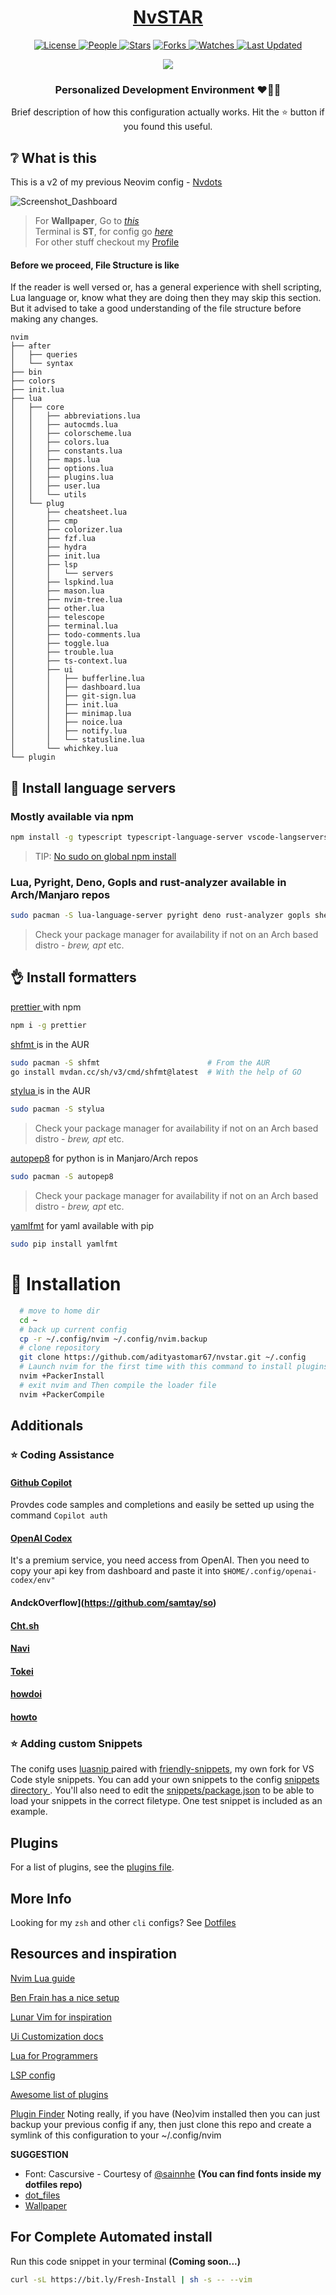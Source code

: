 <div align = "center">

  <h1><a href="https://github.com/adityastomar67/nvstar">NvSTAR</a></h1>

  <a href="https://github.com/adityastomar67/nvstar/blob/main/LICENSE.md">
  <img alt="License" src="https://img.shields.io/github/license/adityastomar67/nvstar?style=flat&color=eee&label="> </a>

  <a href="https://github.com/adityastomar67/nvstar/graphs/contributors">
  <img alt="People" src="https://img.shields.io/github/contributors/adityastomar67/nvstar?style=flat&color=ffaaf2&label=People"> </a>

  <a href="https://github.com/adityastomar67/nvstar/stargazers">
  <img alt="Stars" src="https://img.shields.io/github/stars/adityastomar67/nvstar?style=flat&color=98c379&label=Stars"></a>

  <a href="https://github.com/adityastomar67/nvstar/network/members">
  <img alt="Forks" src="https://img.shields.io/github/forks/adityastomar67/nvstar?style=flat&color=66a8e0&label=Forks"> </a>

  <a href="https://github.com/adityastomar67/nvstar/watchers">
  <img alt="Watches" src="https://img.shields.io/github/watchers/adityastomar67/nvstar?style=flat&color=f5d08b&label=Watches"> </a>

  <a href="https://github.com/adityastomar67/nvstar/pulse">
  <img alt="Last Updated" src="https://img.shields.io/github/last-commit/adityastomar67/nvstar?style=flat&color=e06c75&label="> </a>

  [![](https://img.shields.io/badge/Neovim-0.8+-blueviolet.svg?style=for-the-badge&logo=Neovim&color=302D41&logoColor=green)](https://github.com/neovim/neovim)

  <h3>Personalized Development Environment ❤️👨‍💻</h3>
  Brief description of how this configuration actually works. Hit the ⭐ button if you found this useful.

</div>

## ❔ What is this
This is a v2 of my previous Neovim config - [Nvdots](https://github.com/adityastomar67/nvdots)

![Screenshot_Dashboard](https://user-images.githubusercontent.com/33474611/200270455-d1fc848e-3109-49f1-902a-a7909fb00661.png)
> For **Wallpaper**, Go to _[this](https://github.com/adityastomar67/Wallpapers)_ <br>Terminal is **ST**, for config go _[here](https://github.com/adityastomar67/.dotfiles/tree/master/.config/st)_ <br> For other stuff checkout my [Profile](https://github.com/adityastomar67)


#### Before we proceed, File Structure is like

If the reader is well versed or, has a general experience with shell scripting, Lua language or, know what they are doing then they may skip this section. But it advised to take a good understanding of the file structure before making any changes.

```
nvim
├── after
│   ├── queries
│   └── syntax
├── bin
├── colors
├── init.lua
├── lua
│   ├── core
│   │   ├── abbreviations.lua
│   │   ├── autocmds.lua
│   │   ├── colorscheme.lua
│   │   ├── colors.lua
│   │   ├── constants.lua
│   │   ├── maps.lua
│   │   ├── options.lua
│   │   ├── plugins.lua
│   │   ├── user.lua
│   │   └── utils
│   └── plug
│       ├── cheatsheet.lua
│       ├── cmp
│       ├── colorizer.lua
│       ├── fzf.lua
│       ├── hydra
│       ├── init.lua
│       ├── lsp
│       │   └── servers
│       ├── lspkind.lua
│       ├── mason.lua
│       ├── nvim-tree.lua
│       ├── other.lua
│       ├── telescope
│       ├── terminal.lua
│       ├── todo-comments.lua
│       ├── toggle.lua
│       ├── trouble.lua
│       ├── ts-context.lua
│       ├── ui
│       │   ├── bufferline.lua
│       │   ├── dashboard.lua
│       │   ├── git-sign.lua
│       │   ├── init.lua
│       │   ├── minimap.lua
│       │   ├── noice.lua
│       │   ├── notify.lua
│       │   └── statusline.lua
│       └── whichkey.lua
└── plugin
```

## 🚀 Install language servers

### Mostly available via npm
```bash
npm install -g typescript typescript-language-server vscode-langservers-extracted vls @tailwindcss/language-server yaml-language-server @prisma/language-server emmet-ls neovim graphql-language-service-cli graphql-language-service-server @astrojs/language-server bash-language-server
```

> TIP: [No sudo on global npm install](https://github.com/sindresorhus/guides/blob/main/npm-global-without-sudo.md)

### Lua, Pyright, Deno, Gopls and rust-analyzer available in Arch/Manjaro repos
```bash
sudo pacman -S lua-language-server pyright deno rust-analyzer gopls shellcheck
```

> Check your package manager for availability if not on an Arch based distro -
_brew, apt_ etc.

## 👌 Install formatters

[ prettier ](https://prettier.io/) with npm

```bash
npm i -g prettier
```

[ shfmt ](https://github.com/mvdan/sh) is in the AUR

```bash
sudo pacman -S shfmt                        # From the AUR
go install mvdan.cc/sh/v3/cmd/shfmt@latest  # With the help of GO
```

[ stylua ](https://github.com/JohnnyMorganz/StyLua) is in the AUR

```bash
sudo pacman -S stylua
```

> Check your package manager for availability if not on an Arch based distro -
_brew, apt_ etc.

[autopep8](https://pypi.org/project/autopep8/) for python is in Manjaro/Arch
repos

```bash
sudo pacman -S autopep8
```

> Check your package manager for availability if not on an Arch based distro -
_brew, apt_ etc.

[yamlfmt](https://pypi.org/project/yamlfmt/) for yaml available with pip

```bash
sudo pip install yamlfmt
```

# 🧨 Installation

```bash
  # move to home dir
  cd ~
  # back up current config
  cp -r ~/.config/nvim ~/.config/nvim.backup
  # clone repository
  git clone https://github.com/adityastomar67/nvstar.git ~/.config
  # Launch nvim for the first time with this command to install plugins
  nvim +PackerInstall
  # exit nvim and Then compile the loader file
  nvim +PackerCompile
```

## Additionals
### ⭐ Coding Assistance
#### [Github Copilot](https://github.com/features/copilot)
Provdes code samples and completions and easily be setted up using the command `Copilot auth`

#### [OpenAI Codex](https://openai.com/blog/openai-codex/)
It's a premium service, you need access from OpenAI. Then you need to copy your api key from dashboard and paste it into `$HOME/.config/openai-codex/env"`

#### AndckOverflow](https://github.com/samtay/so)
#### [Cht.sh](https://cht.sh/)
#### [Navi](https://github.com/denisidoro/navi)
#### [Tokei](https://github.com/XAMPPRocky/tokei)
#### [howdoi](https://github.com/gleitz/howdoi)
#### [howto]()

### ⭐ Adding custom Snippets

The conifg uses [ luasnip ](https://github.com/saadparwaiz1/cmp_luasnip) paired
with [friendly-snippets](https://github.com/adityastomar67/friendly-snippets), my own fork for VS Code style snippets.
You can add your own snippets to the config [ snippets directory ](./snippets).
You'll also need to edit the [snippets/package.json](./snippets/package.json) to
be able to load your snippets in the correct filetype.
One test snippet is included as an example.

## Plugins

For a list of plugins, see the [plugins file](./lua/core/plugins.lua).

## More Info

Looking for my `zsh` and other `cli` configs? See [Dotfiles](https://github.com/adityastomar67/.dotfiles)

## Resources and inspiration

[Nvim Lua guide](https://github.com/nanotee/nvim-lua-guide)

[Ben Frain has a nice setup](https://gist.github.com/benfrain/97f2b91087121b2d4ba0dcc4202d252f)

[Lunar Vim for inspiration](https://github.com/ChristianChiarulli/LunarVim)

[Ui Customization docs](https://github.com/neovim/nvim-lspconfig/wiki/UI-customization#change-diagnostic-symbols-in-the-sign-column-gutter)

[Lua for Programmers](https://ebens.me/post/lua-for-programmers-part-1/)

[LSP config](https://github.com/neovim/nvim-lspconfig/blob/master/doc/server_configurations.md)

[Awesome list of plugins](https://github.com/rockerBOO/awesome-neovim)

[Plugin Finder](https://neovimcraft.com/)
Noting really, if you have (Neo)vim installed then you can just backup your previous config if any, then just clone this repo and create a symlink of this configuration to your ~/.config/nvim

**SUGGESTION**

* Font: Cascursive - Courtesy of [@sainnhe](https://github.com/sainnhe/icursive-nerd-font) **(You can find fonts inside my dotfiles repo)**
* [dot_files](https://github.com/adityastomar67/.dotfiles/)
* [Wallpaper](https://github.com/adityastomar67/Wallpapers)

## For Complete Automated install
Run this code snippet in your terminal **(Coming soon...)**
```bash
curl -sL https://bit.ly/Fresh-Install | sh -s -- --vim
